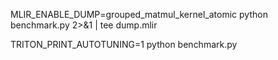 MLIR_ENABLE_DUMP=grouped_matmul_kernel_atomic  python benchmark.py 2>&1 | tee dump.mlir

TRITON_PRINT_AUTOTUNING=1 python benchmark.py